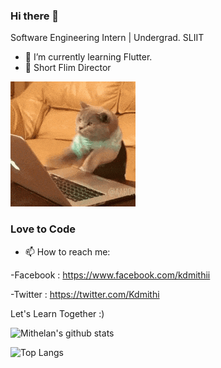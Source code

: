 ### Hi there 👋
Software Engineering Intern | Undergrad.
SLIIT

- 🌱 I’m currently learning Flutter.
- :movie_camera: Short Flim Director

![](200.gif)

### Love to Code 

- 📫 How to reach me: 

-Facebook : https://www.facebook.com/kdmithii 

-Twitter  : https://twitter.com/Kdmithi

Let's Learn Together :)

![Mithelan's github stats](https://github-readme-stats.vercel.app/api?username=mithelan&show_icons=true&theme=great-gatsby)



![Top Langs](https://github-readme-stats.vercel.app/api/top-langs/?username=mithelan&layout=compact)
